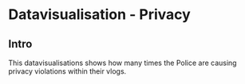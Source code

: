 # Datavisualisation - Privacy

## Intro
This datavisualisations shows how many times the Police are causing privacy violations within their vlogs.

